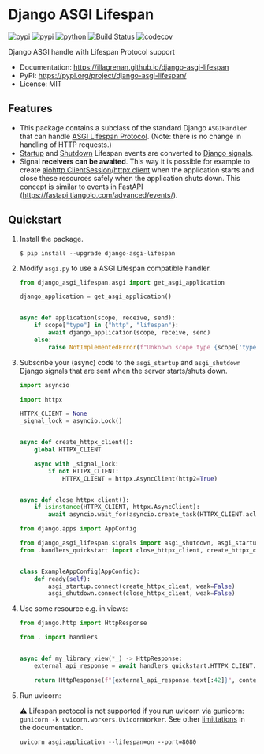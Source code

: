 # Django ASGI Lifespan

[![pypi](https://img.shields.io/badge/code%20style-black-000000.svg)](https://github.com/psf/black)
[![pypi](https://img.shields.io/pypi/v/django-asgi-lifespan.svg)](https://pypi.org/project/django-asgi-lifespan/)
[![python](https://img.shields.io/pypi/pyversions/django-asgi-lifespan.svg)](https://pypi.org/project/django-asgi-lifespan/)
[![Build Status](https://github.com/illagrenan/django-asgi-lifespan/actions/workflows/development.yml/badge.svg)](https://github.com/illagrenan/django-asgi-lifespan/actions/workflows/development.yml)
[![codecov](https://codecov.io/gh/illagrenan/django-asgi-lifespan/branch/main/graphs/badge.svg)](https://codecov.io/github/illagrenan/django-asgi-lifespan)

Django ASGI handle with Lifespan Protocol support

* Documentation: <https://illagrenan.github.io/django-asgi-lifespan>
* PyPI: <https://pypi.org/project/django-asgi-lifespan/>
* License: MIT

## Features

* This package contains a subclass of the standard Django `ASGIHandler` that can handle [ASGI Lifespan Protocol](https://asgi.readthedocs.io/en/latest/specs/lifespan.html). (Note: there is no change in handling of HTTP requests.)
* [Startup](https://asgi.readthedocs.io/en/latest/specs/lifespan.html#startup-receive-event) and [Shutdown](https://asgi.readthedocs.io/en/latest/specs/lifespan.html#shutdown-receive-event) Lifespan events are converted to [Django signals](https://docs.djangoproject.com/en/4.0/topics/signals/).
* Signal **receivers can be awaited**. This way it is possible for example to create [aiohttp ClientSession](https://docs.aiohttp.org/en/stable/client_reference.html)/[httpx client](https://www.python-httpx.org/async/) when the application starts and close these resources safely when the application shuts down. This concept is similar to events in FastAPI (<https://fastapi.tiangolo.com/advanced/events/>).

## Quickstart

1. Install the package.

    ``` console
    $ pip install --upgrade django-asgi-lifespan
    ```

2. Modify `asgi.py` to use a ASGI Lifespan compatible handler.

    ``` py title="asgi.py"
    from django_asgi_lifespan.asgi import get_asgi_application
    
    django_application = get_asgi_application()
    
    
    async def application(scope, receive, send):
        if scope["type"] in {"http", "lifespan"}:
            await django_application(scope, receive, send)
        else:
            raise NotImplementedError(f"Unknown scope type {scope['type']}")
    ```

3. Subscribe your (async) code to the `asgi_startup` and `asgi_shutdown` Django signals that are sent when the server starts/shuts down.

    ``` py title="handlers.py" 
    import asyncio
    
    import httpx
    
    HTTPX_CLIENT = None
    _signal_lock = asyncio.Lock()
    
    
    async def create_httpx_client():
        global HTTPX_CLIENT
    
        async with _signal_lock:
            if not HTTPX_CLIENT:
                HTTPX_CLIENT = httpx.AsyncClient(http2=True)
    
    
    async def close_httpx_client():
        if isinstance(HTTPX_CLIENT, httpx.AsyncClient):
            await asyncio.wait_for(asyncio.create_task(HTTPX_CLIENT.aclose()), timeout=5.0)
 
    ```
   
    ``` py title="apps.py" 
    from django.apps import AppConfig

    from django_asgi_lifespan.signals import asgi_shutdown, asgi_startup
    from .handlers_quickstart import close_httpx_client, create_httpx_client
    
    
    class ExampleAppConfig(AppConfig):
        def ready(self):
            asgi_startup.connect(create_httpx_client, weak=False)
            asgi_shutdown.connect(close_httpx_client, weak=False)
    ```

4. Use some resource e.g. in views:

    ``` py title="views.py" 
    from django.http import HttpResponse

    from . import handlers
    
    
    async def my_library_view(*_) -> HttpResponse:
        external_api_response = await handlers_quickstart.HTTPX_CLIENT.get("https://www.example.com/")
    
        return HttpResponse(f"{external_api_response.text[:42]}", content_type="text/plain")

    ```

5. Run uvicorn:
    
    :warning: Lifespan protocol is not supported if you run uvicorn via gunicorn: `gunicorn -k uvicorn.workers.UvicornWorker`. See other [limittations](https://illagrenan.github.io/django-asgi-lifespan/limitations/) in the documentation.

    ``` console 
    uvicorn asgi:application --lifespan=on --port=8080
    ```
